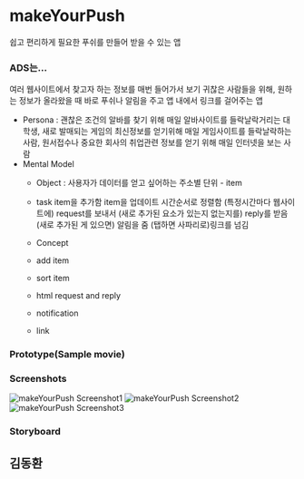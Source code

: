 
# makeYourPush
쉽고 편리하게 필요한 푸쉬를 만들어 받을 수 있는 앱

### ADS는...
여러 웹사이트에서 찾고자 하는 정보를 매번 들어가서 보기 귀찮은 사람들을 위해, 원하는 정보가 올라왔을 때 바로 푸쉬나 알림을 주고 앱 내에서 링크를 걸어주는 앱

* Persona : 괜찮은 조건의 알바를 찾기 위해 매일 알바사이트를 들락날락거리는 대학생, 새로 발매되는 게임의 최신정보를 얻기위해 매일 게임사이트를 들락날락하는 사람, 원서접수나 중요한 회사의 취업관련 정보를 얻기 위해 매일 인터넷을 보는 사람
* Mental Model 
	* Object : 사용자가 데이터를 얻고 싶어하는 주소별 단위 - item
	
	* task
	item을 추가함
	item을 업데이트 시간순서로 정렬함
	(특정시간마다 웹사이트에) request를 보내서 (새로 추가된 요소가 있는지 없는지를) reply를 받음
	(새로 추가된 게 있으면) 알림을 줌
	(탭하면 사파리로)링크를 넘김
	
	* Concept
	* add item
	* sort item
	* html request and reply
	* notification
	* link 

### Prototype(Sample movie)



### Screenshots
![makeYourPush Screenshot1]()
![makeYourPush Screenshot2]()
![makeYourPush Screenshot3]()



### Storyboard



## 김동환
